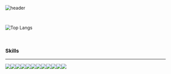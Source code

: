 
<!-- color -->
<!-- https://colorhunt.co/ -->

<!-- banner -->
<!-- https://github.com/kyechan99/capsule-render -->
![header](https://capsule-render.vercel.app/api?type=slice&color=79E0EE&fontColor=FBFFDC&height=200&section=header&text=Developer&fontSize=90&desc=chaeheedongs&descAlign=68&descAlignY=80)

<br>

<!-- https://github.com/anuraghazra/github-readme-stats -->
![Top Langs](https://github-readme-stats.vercel.app/api/top-langs/?username=chaeheedongs&langs_count=3&show_icons=true&theme=tokyonight)

<br>

### Skills
---
<!-- icon -->
<!-- https://simpleicons.org/ -->
<div style="display:flex; flex-direction:row;"> 
    <!-- Frontend -->
    <img src="https://img.shields.io/badge/javascript-F7DF1E?style=flat-square&logo=javascript&logoColor=black"> 
    <img src="https://img.shields.io/badge/react-61DAFB?style=flat-square&logo=react&logoColor=black"> 
    <br> 
    <!-- Backend -->
    <img src="https://img.shields.io/badge/Java-6DB33F?style=flat-square&logo=java&logoColor=black"> 
    <img src="https://img.shields.io/badge/Spring Boot-6DB33F?style=flat-square&logo=spring boot&logoColor=black"> 
    <img src="https://img.shields.io/badge/nginx-009639?style=flat-square&logo=nginx&logoColor=black"> 
    <img src="https://img.shields.io/badge/bash-4EAA25?style=flat-square&logo=gnubash&logoColor=black"> 
    <br> 
    <!-- DataBase -->
    <img src="https://img.shields.io/badge/oracle-F80000?style=flat-squar&logo=oracle&logoColor=black"> 
    <img src="https://img.shields.io/badge/mysql-4479A1?style=flat-squar&logo=mysql&logoColor=black"> 
    <br> 
    <!-- OS -->
    <img src="https://img.shields.io/badge/linux-FCC624?style=flat-squar&logo=linux&logoColor=black">
    <img src="https://img.shields.io/badge/ubuntu-E95420?style=flat-squar&logo=ubuntu&logoColor=black">
    <img src="https://img.shields.io/badge/rocky-10B981?style=flat-squar&logo=rockylinux&logoColor=black">
    <img src="https://img.shields.io/badge/docker-2496ED?style=flat-squar&logo=docker&logoColor=black">
    <br>
</div>
